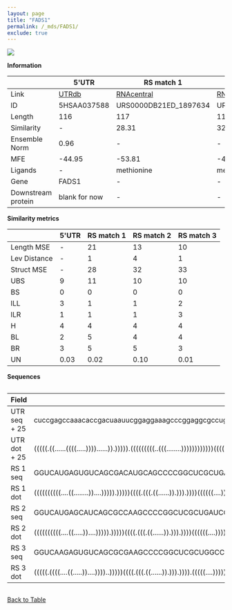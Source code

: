 ```yaml
---
layout: page
title: "FADS1"
permalink: /_mds/FADS1/
exclude: true
---
```




![](../../alns_9.28.22/aln_5HSAA037588_0.988.png?raw=true)


**Information**

| | 5'UTR       | RS match 1   | RS match 2  | RS match 3 |
| ---- | ----------- | ----------- | ----------- | ----------- |
| Link | <a href="http://utrdb.ba.itb.cnr.it/getutr/5HSAA037588/1" target="_blank" rel="noopener noreferrer">UTRdb</a>   | <a href="https://rnacentral.org/rna/URS0000DB21ED/1897634" target="_blank" rel="noopener noreferrer">RNAcentral</a>     |<a href="https://rnacentral.org/rna/URS0000C3DA2C/1121927" target="_blank" rel="noopener noreferrer">RNAcentral</a>  | <a href="https://rnacentral.org/rna/URS0000BFFA7B/1295626" target="_blank" rel="noopener noreferrer">RNAcentral</a>   |
| ID | 5HSAA037588     | URS0000DB21ED_1897634     | URS0000C3DA2C_1121927     | URS0000BFFA7B_1295626     |
| Length | 116     |  117    | 114   |  115    |
| Similarity | - | 28.31 | 32.87 | 33.25 |
| Ensemble Norm | 0.96 | - | - | - |
| MFE | -44.95 | -53.81 | -44.81 | -53.91 |
| Ligands | - | methionine | methionine | methionine |
| Gene | FADS1 | - | - | - |
| Downstream protein | blank for now    |    -    | -  | - |


**Similarity metrics**

| | 5'UTR       | RS match 1   | RS match 2  | RS match 3 |
| ---- | ----------- | ----------- | ----------- | ----------- |
| Length MSE | - | 21 | 13 | 10 |
| Lev Distance | - | 1 | 4 | 1 |
| Struct MSE | - | 28 | 32 | 33 |
| UBS| 9 | 11 | 10 | 10 |
| BS | 0 | 0 | 0 | 0 |
| ILL | 3 | 1 | 1 | 2 |
| ILR | 1 | 1 | 1 | 3 |
| H | 4 | 4 | 4 | 4 |
| BL | 2 | 5 | 4 | 4 |
| BR | 3 | 5 | 5 | 3 |
| UN | 0.03 | 0.02 | 0.10 | 0.01 |

**Sequences**


<div style="overflow-x:auto;">

<table>
<colgroup>
<col width="30%" />
<col width="70%" />
</colgroup>
<thead>
<tr class="header">
<th>Field</th>
<th>Description</th>
</tr>
</thead>
<tbody>
<tr>
<td markdown="span">UTR seq + 25 </td>
<td markdown="span"> cuccgagccaaacaccgacuaauucggaggaaagcccggaggcgccugaucauaccuguugcccggugauuggguguccugcggaugcgggATGGGAACGCGCGCTGCGAGGCCCG </td>
</tr>
<tr>
<td markdown="span">UTR dot + 25  </td>
<td markdown="span"> (((((.((......((((.....))))......)).))))).(((((((((..(((........))))))))))))((((((....)))))).(((..(.(((...))).).))).
</td>
</tr>


<tr>
<td markdown="span">RS 1 seq </td>
<td markdown="span"> GGUCAUGAGUGUCAGCGACAUGCAGCCCCGGCUCGCUGACCGGCAACCCUCCUACCGCGGUGGGGUGCCCCGGGUGAAGACCUGGCGCCGCGCACUCGCGCGUCGCAAGCGCGGGCC
</td>
</tr>


<tr>
<td markdown="span">RS 1 dot </td>
<td markdown="span"> ((((((((((....((........))....))))).)))))((((.(((.((......)).))).))))((((((....)))))).(((.(((.((.(((...))).)).)))))).
</td>
</tr>


<tr>
<td markdown="span">RS 2 seq </td>
<td markdown="span"> GGUCAUGAGCAUCAGCGCCAAGCCCCGGCUCGCUGAUCGGCAACCCUCCAACCGCGGUGGGGUGCUCCGGGUGAUGACCUGGUCGCCAUAACGCCGGGGCGACAAGCGCGGGUC
</td>
</tr>


<tr>
<td markdown="span">RS 2 dot </td>
<td markdown="span"> ((((((((((....((.....))....))))).)))))((((.(((.((......)).))).))))((((((....))))))..........(((.(.((.....)).).))).
</td>
</tr>


<tr>
<td markdown="span">RS 3 seq </td>
<td markdown="span"> GGUCAAGAGUGUCAGCGCGAAGCCCCGGCUCGCUGGCCGGCAACCCUCCAACCGCGGUGGGGUGCCCCGGGUGACGACCUGGUCGCGCGCCGUCCGGCGCCGGCAAGCGCGGGAC
</td>
</tr>


<tr>
<td markdown="span">RS 3 dot </td>
<td markdown="span"> (((((.((((....((.....))....))))..)))))((((.(((.((......)).))).)))).(((((....)))))(((.(((((...(((....)))...))))).)))
</td>
</tr>

</tbody>
</table>


</div>


[Back to Table](../../display)
